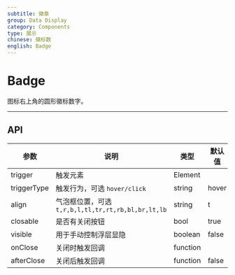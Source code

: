 ```yaml
---
subtitle: 徽章
group: Data Display
category: Components
type: 展示
chinese: 徽标数
english: Badge
---
```


# Badge

图标右上角的圆形徽标数字。

---

## API

| 参数 | 说明 | 类型 | 默认值 |
|-----------|------------------------------------------|---------------|--------|
| trigger | 触发元素 | Element | |
| triggerType | 触发行为，可选 `hover/click` | string | hover |
| align | 气泡框位置，可选 `t,r,b,l,tl,tr,rt,rb,bl,br,lt,lb` | string | t |
| closable | 是否有关闭按钮 | bool | true |
| visible | 用于手动控制浮层显隐 | boolean | false |
| onClose | 关闭时触发回调 | function | |
| afterClose | 关闭后触发回调 | function | false |
